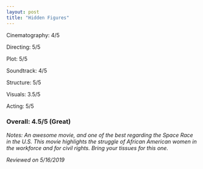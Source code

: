 ```yaml
---
layout: post
title: "Hidden Figures"
---
```


Cinematography: 4/5

Directing: 5/5

Plot: 5/5

Soundtrack: 4/5

Structure: 5/5

Visuals: 3.5/5

Acting: 5/5

### Overall: 4.5/5 (Great)

*Notes: An awesome movie, and one of the best regarding the Space Race in the U.S. This movie highlights the struggle of African
American women in the workforce and for civil rights. Bring your tissues for this one.*

*Reviewed on 5/16/2019*

